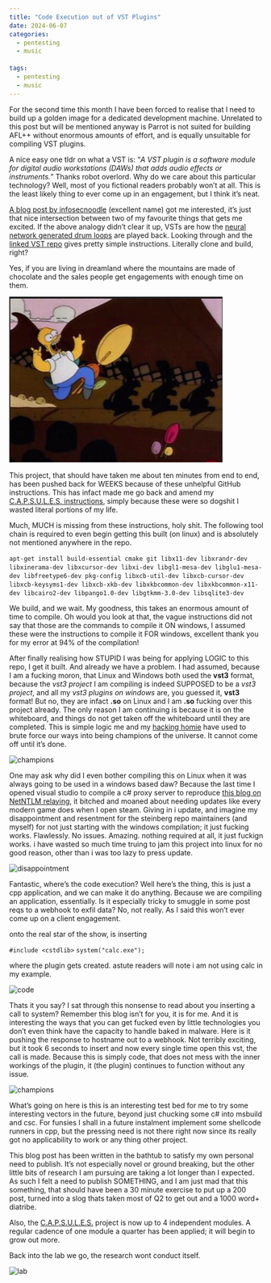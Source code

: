 ```yaml
---
title: "Code Execution out of VST Plugins"
date: 2024-06-07
categories:
  - pentesting
  - music
  
tags:
  - pentesting
  - music
---
```


For the second time this month I have been forced to realise that I need to build up a golden image for a dedicated development machine. Unrelated to this post but will be mentioned anyway is Parrot is not suited for building AFL++ without enormous amounts of effort, and is equally unsuitable for compiling VST plugins.

A nice easy one tldr on what a VST is: “_A VST plugin is a software module for digital audio workstations (DAWs) that adds audio effects or instruments._” Thanks robot overlord. Why do we care about this particular technology? Well, most of you fictional readers probably won’t at all. This is the least likely thing to ever come up in an engagement, but I think it’s neat.

[A blog post by infosecnoodle](https://www.infosecnoodle.com/p/vst-plug-ins-for-initial-access) (excellent name) got me interested, it’s just that nice intersection between two of my favourite things that gets me excited. If the above analogy didn’t clear it up, VSTs are how the [neural network generated drum loops](https://onecloudemoji.github.io/projects/drums-rnn/) are played back. Looking through and the [linked VST repo](https://github.com/steinbergmedia/vst3_example_plugin_hello_world) gives pretty simple instructions. Literally clone and build, right?

Yes, if you are living in dreamland where the mountains are made of chocolate and the sales people get engagements with enough time on them. 

![chocolateland](/assets/images/vst/chocolate.jpg)

This project, that should have taken me about ten minutes from end to end, has been pushed back for WEEKS because of these unhelpful GitHub instructions. This has infact made me go back and amend my [C.A.P.S.U.L.E.S. instructions](https://onecloudemoji.github.io/labbing/projects/learning/capsules/), simply because these were so dogshit I wasted literal portions of my life.

Much, MUCH is missing from these instructions, holy shit. The following tool chain is required to even begin getting this built (on linux) and is absolutely not mentioned anywhere in the repo.

````apt-get install build-essential cmake git libx11-dev libxrandr-dev libxinerama-dev libxcursor-dev libxi-dev libgl1-mesa-dev libglu1-mesa-dev libfreetype6-dev pkg-config libxcb-util-dev libxcb-cursor-dev libxcb-keysyms1-dev libxcb-xkb-dev libxkbcommon-dev libxkbcommon-x11-dev libcairo2-dev libpango1.0-dev libgtkmm-3.0-dev libsqlite3-dev````

We build, and we wait. My goodness, this takes an enormous amount of time to compile. Oh would you look at that, the vague instructions did not say that those are the commands to compile it ON windows, I assumed these were the instructions to compile it FOR windows, excellent thank you for my error at 94% of the compilation!

After finally realising how STUPID I was being for applying LOGIC to this repo, I get it built. And already we have a problem. I had assumed, because I am a fucking moron, that Linux and Windows both used the __vst3__ format, because the _vst3 project_ I am compiling is indeed SUPPOSED to be a _vst3 project_, and all my _vst3 plugins on windows_ are, you guessed it, __vst3__ format! But no, they are infact __.so__ on Linux and I am __.so__ fucking over this project already. The only reason I am continuing is because it is on the whiteboard, and things do not get taken off the whiteboard until they are completed. This is simple logic me and my [hacking homie](https://kymb0.github.io/) have used to brute force our ways into being champions of the universe. It cannot come off until it’s done.

![champions](/assets/images/vst/champion.jpg)

One may ask why did I even bother compiling this on Linux when it was always going to be used in a windows based daw? Because the last time I opened visual studio to compile a c# proxy server to reproduce [this blog on NetNTLM relaying]((https://badoption.eu/blog/2024/04/25/netntlm.html)), it bitched and moaned about needing updates like every modern game does when I open steam. Giving in i update, and imagine my disappointment and resentment for the steinberg repo maintainers (and myself) for not just starting with the windows compilation; it just fucking works. Flawlessly. No issues. Amazing. nothing required at all, it just fuckign works. i have wasted so much time truing to jam this project into linux for no good reason, other than i was too lazy to press update.

![disappointment](/assets/images/vst/disappointment.jpg)

Fantastic, where’s the code execution? Well here’s the thing, this is just a cpp application, and we can make it do anything. Because we are compiling an application, essentially. Is it especially tricky to smuggle in some post reqs to a webhook to exfil data? No, not really. As I said this won’t ever come up on a client engagement.

onto the real star of the show, is inserting 

````#include <cstdlib>````
````system("calc.exe");````
	
where the plugin gets created. astute readers will note i am not using calc in my example.

![code](/assets/images/vst/code.jpg)

Thats it you say? I sat through this nonsense to read about you inserting a call to system? Remember this blog isn’t for you, it is for me. And it is interesting the ways that you can get fucked even by little technologies you don’t even think have the capacity to handle baked in malware. Here is it pushing the response to hostname out to a webhook. Not terribly exciting, but it took 6 seconds to insert and now every single time open this vst, the call is made. Because this is simply code, that does not mess with the inner workings of the plugin, it (the plugin) continues to function without any issue. 

![champions](/assets/images/vst/webhook.jpg)

What’s going on here is this is an interesting test bed for me to try some interesting vectors in the future, beyond just chucking some c# into msbuild and csc. For funsies I shall in a future instalment implement some shellcode runners in cpp, but the pressing need is not there right now since its really got no applicability to work or any thing other project. 

This blog post has been written in the bathtub to satisfy my own personal need to publish. It’s not especially novel or ground breaking, but the other little bits of research I am pursuing are taking a lot longer than I expected. As such I felt a need to publish SOMETHING, and I am just mad that this something, that should have been a 30 minute exercise to put up a 200 post, turned into a slog thats taken most of Q2 to get out and a 1000 word+ diatribe.

Also, the [C.A.P.S.U.L.E.S.](https://github.com/onecloudemoji/C.A.P.S.U.L.E.S.) project is now up to 4 independent modules. A regular cadence of one module a quarter has been applied; it will begin to grow out more. 

Back into the lab we go, the research wont conduct itself.

![lab](/assets/images/vst/lab.jpg)

